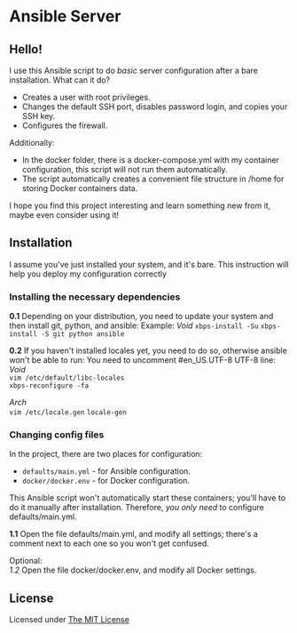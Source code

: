 # Ansible Server
## Hello! 
I use this Ansible script to do *basic* server configuration after a bare installation. What can it do?

* Creates a user with root privileges.
* Changes the default SSH port, disables password login, and copies your SSH key.
* Configures the firewall.

Additionally:

* In the docker folder, there is a docker-compose.yml with my container configuration, this script will not run them automatically.
* The script automatically creates a convenient file structure in /home for storing Docker containers data.

I hope you find this project interesting and learn something new from it, maybe even consider using it!

## Installation
I assume you've just installed your system, and it's bare. This instruction will help you deploy my configuration correctly

### Installing the necessary dependencies
**0.1** Depending on your distribution, you need to update your system and then install git, python, and ansible:
Example:
*Void*
`xbps-install -Su`
`xbps-install -S git python ansible`

**0.2** If you haven't installed locales yet, you need to do so, otherwise ansible won't be able to run:
You need to uncomment #en_US.UTF-8 UTF-8 line:
*Void*\
`vim /etc/default/libc-locales`\
`xbps-reconfigure -fa`

*Arch*\
`vim /etc/locale.gen`
`locale-gen`

### Changing config files
In the project, there are two places for configuration:

* `defaults/main.yml` - for Ansible configuration.
* `docker/docker.env` - for Docker configuration.

This Ansible script won't automatically start these containers; you'll have to do it manually after installation. Therefore, *you only need* to configure defaults/main.yml.

**1.1** Open the file defaults/main.yml, and modify all settings; there's a comment next to each one so you won't get confused.

Optional:\
*1.2* Open the file docker/docker.env, and modify all Docker settings.


## License
Licensed under [The MIT License](https://opensource.org/license/mit/)
